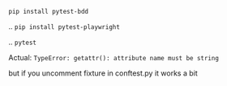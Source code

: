 `pip install pytest-bdd 
`

..
`pip install pytest-playwright 
`

..
`pytest`


Actual:
` TypeError: getattr(): attribute name must be string
`

but if you uncomment fixture in conftest.py it works a bit
